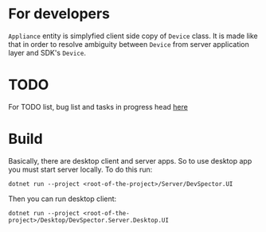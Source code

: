 # For developers
```Appliance``` entity is simplyfied client side copy of ```Device``` class. It is made like that in order to resolve ambiguity between ```Device``` from server application layer and SDK's ```Device```.

# TODO
For TODO list, bug list and tasks in progress head [here](https://github.com/CIRCULARKA/DevSpector.Server/projects/1)

# Build
Basically, there are desktop client and server apps. So to use desktop app you must start server locally. To do this run:

```dotnet run --project <root-of-the-project>/Server/DevSpector.UI```

Then you can run desktop client:

```dotnet run --project <root-of-the-project>/Desktop/DevSpector.Server.Desktop.UI```
